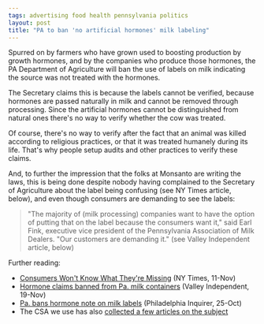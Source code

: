 ```yaml
---
tags: advertising food health pennsylvania politics
layout: post
title: "PA to ban 'no artificial hormones' milk labeling"
---
```




<p>Spurred on by farmers who have grown used to boosting production by growth hormones, and by the companies who produce those hormones, the PA Department of Agriculture will ban the use of labels on milk indicating the source was not treated with the hormones.</p>

<p>The Secretary claims this is because the labels cannot be verified, because hormones are passed naturally in milk and cannot be removed through processing. Since the artificial hormones cannot be distinguished from natural ones there's no way to verify whether the cow was treated.</p>

<p>Of course, there's no way to verify after the fact that an animal was killed according to religious practices, or that it was treated humanely during its life. That's why people setup audits and other practices to verify these claims.</p>

<p>And, to further the impression that the folks at Monsanto are writing the laws, this is being done despite nobody having complained to the Secretary of Agriculture about the label being confusing (see NY Times article, below), and even though consumers are demanding to see the labels:</p>

<blockquote>
"The majority of (milk processing) companies want to have the option of putting that on the label because the consumers want it," said Earl Fink, executive vice president of the Pennsylvania Association of Milk Dealers. "Our customers are demanding it." (see Valley Independent article, below)
</blockquote>

<p>Further reading:</p>

<p><ul>
  <li><a href="http://www.nytimes.com/2007/11/11/business/11feed.html">Consumers Won't Know What They're Missing</a> (NY Times, 11-Nov)</li>
  <li><a href="http://www.pittsburghlive.com/x/valleyindependent/news/s_538768.html">Hormone claims banned from Pa. milk containers</a> (Valley Independent, 19-Nov)</li>
  <li><a href="http://www.philly.com/inquirer/business/20071025_Pa__bans_hormone_note_on_milk_labels.html">Pa. bans hormone note on milk labels</a> (Philadelphia Inquirer, 25-Oct)
  <li>The CSA we use has also <a href="http://www.kretschmannfarm.com/Newsletters/MilkLabelingPolicy/">collected a few articles on the subject</a></li>
</ul>


